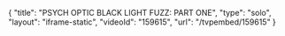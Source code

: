 {
    "title": "PSYCH OPTIC BLACK LIGHT FUZZ: PART ONE",
    "type": "solo",
    "layout": "iframe-static",
    "videoId": "159615",
    "url": "\/tvpembed\/159615"
}